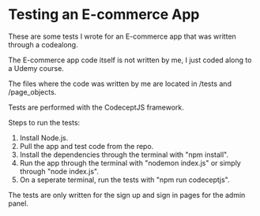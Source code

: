 # Testing an E-commerce App

These are some tests I wrote for an E-commerce app that was written through a codealong. 

The E-commerce app code itself is not written by me, I just coded along to a Udemy course.

The files where the code was written by me are located in /tests and /page_objects.

Tests are performed with the CodeceptJS framework.

Steps to run the tests:

1. Install Node.js.
2. Pull the app and test code from the repo.
3. Install the dependencies through the terminal with "npm install".
4. Run the app through the terminal with "nodemon index.js" or simply through "node index.js".
5. On a seperate terminal, run the tests with "npm run codeceptjs".

The tests are only written for the sign up and sign in pages for the admin panel.
